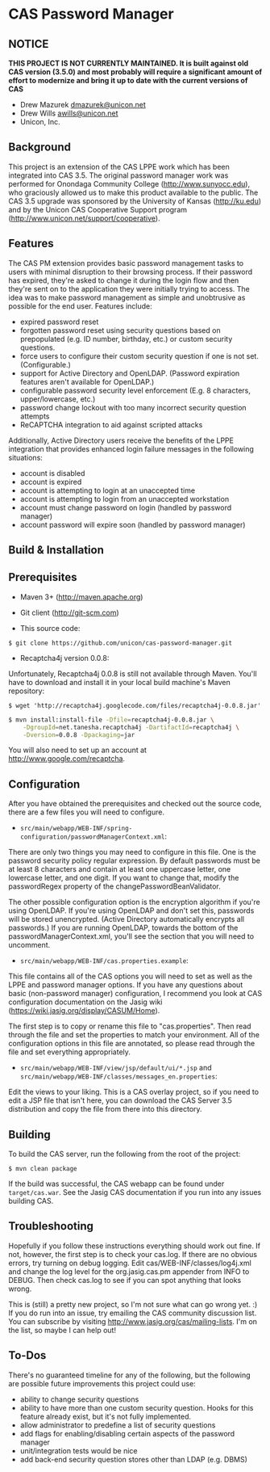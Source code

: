 # CAS Password Manager

## NOTICE
**THIS PROJECT IS NOT CURRENTLY MAINTAINED. It is built against old CAS version (3.5.0) and most probably will require a significant amount of effort to modernize and bring it up to date with the current versions of CAS**

* Drew Mazurek <dmazurek@unicon.net>
* Drew Wills <awills@unicon.net>
* Unicon, Inc.


Background
----------
This project is an extension of the CAS LPPE work which has been integrated
into CAS 3.5. The original password manager work was performed for Onondaga 
Community College (http://www.sunyocc.edu), who graciously allowed us to 
make this product available to the public. The CAS 3.5 upgrade was sponsored
by the University of Kansas (http://ku.edu) and by the Unicon CAS 
Cooperative Support program (http://www.unicon.net/support/cooperative).

Features
--------
The CAS PM extension provides basic password management tasks to users with
minimal disruption to their browsing process. If their password has expired,
they're asked to change it during the login flow and then they're sent
on to the application they were initially trying to access. The idea
was to make password management as simple and unobtrusive as possible for
the end user. Features include:

  * expired password reset
  * forgotten password reset using security questions based on prepopulated 
    (e.g. ID number, birthday, etc.) or custom security questions.
  * force users to configure their custom security question if one is not
    set. (Configurable.)
  * support for Active Directory and OpenLDAP. (Password expiration
    features aren't available for OpenLDAP.)
  * configurable password security level enforcement (E.g. 8 characters, 
    upper/lowercase, etc.)
  * password change lockout with too many incorrect security question attempts
  * ReCAPTCHA integration to aid against scripted attacks
    
Additionally, Active Directory users receive the benefits of the LPPE
integration that provides enhanced login failure messages in the following
situations:

  * account is disabled
  * account is expired
  * account is attempting to login at an unaccepted time
  * account is attempting to login from an unaccepted workstation
  * account must change password on login (handled by password manager)
  * account password will expire soon (handled by password manager)

Build & Installation
--------------------

Prerequisites
-------------

* Maven 3+ (http://maven.apache.org)
* Git client (http://git-scm.com)

* This source code:

`$ git clone https://github.com/unicon/cas-password-manager.git`

* Recaptcha4j version 0.0.8:

Unfortunately, Recaptcha4j 0.0.8 is still not available through Maven.
You'll have to download and install it in your local build machine's
Maven repository:

`$ wget 'http://recaptcha4j.googlecode.com/files/recaptcha4j-0.0.8.jar'`

```bash 
$ mvn install:install-file -Dfile=recaptcha4j-0.0.8.jar \
    -DgroupId=net.tanesha.recaptcha4j -DartifactId=recaptcha4j \
    -Dversion=0.0.8 -Dpackaging=jar
```

You will also need to set up an account at http://www.google.com/recaptcha.

Configuration
-------------

After you have obtained the prerequisites and checked out the source code,
there are a few files you will need to configure.

  * `src/main/webapp/WEB-INF/spring-configuration/passwordManagerContext.xml`:
  
  There are only two things you may need to configure in this file. One
  is the password security policy regular expression. By default passwords
  must be at least 8 characters and contain at least one uppercase letter,
  one lowercase letter, and one digit. If you want to change that, modify
  the passwordRegex property of the changePasswordBeanValidator.
  
  The other possible configuration option is the encryption algorithm if 
  you're using OpenLDAP. If you're using OpenLDAP and don't set this, 
  passwords will be stored unencrypted. (Active Directory automatically
  encrypts all passwords.) If you are running OpenLDAP, towards the bottom
  of the passwordManagerContext.xml, you'll see the section that you will 
  need to uncomment.
    
  * `src/main/webapp/WEB-INF/cas.properties.example`:
  
  This file contains all of the CAS options you will need to set as well
  as the LPPE and password manager options. If you have any questions
  about basic (non-password manager) configuration, I recommend 
  you look at CAS configuration documentation on the Jasig wiki
  (https://wiki.jasig.org/display/CASUM/Home).
    
  The first step is to copy or rename this file to "cas.properties". Then
  read through the file and set the properties to match your environment.
  All of the configuration options in this file are annotated, so please
  read through the file and set everything appropriately.

  * `src/main/webapp/WEB-INF/view/jsp/default/ui/*.jsp` and `src/main/webapp/WEB-INF/classes/messages_en.properties`:
  
  Edit the views to your liking. This is a CAS overlay project, so if you
  need to edit a JSP file that isn't here, you can download the CAS Server
  3.5 distribution and copy the file from there into this directory.

Building
--------

To build the CAS server, run the following from the root of the project:

`$ mvn clean package`

If the build was successful, the CAS webapp can be found under `target/cas.war`.
See the Jasig CAS documentation if you run into any issues building CAS.

Troubleshooting
---------------

Hopefully if you follow these instructions everything should work out fine.
If not, however, the first step is to check your cas.log. If there are no 
obvious errors, try turning on debug logging. Edit 
cas/WEB-INF/classes/log4j.xml and change the log level for the 
org.jasig.cas.pm appender from INFO to DEBUG. Then check cas.log to see 
if you can spot anything that looks wrong.

This is (still) a pretty new project, so I'm not sure what can go wrong 
yet. :) If you do run into an issue, try emailing the CAS community discussion 
list. You can subscribe by visiting http://www.jasig.org/cas/mailing-lists. I'm
on the list, so maybe I can help out!

To-Dos
------

There's no guaranteed timeline for any of the following, but the following
are possible future improvements this project could use:

* ability to change security questions
* ability to have more than one custom security question.  Hooks for this
  feature already exist, but it's not fully implemented.
* allow administrator to predefine a list of security questions
* add flags for enabling/disabling certain aspects of the password manager
* unit/integration tests would be nice
* add back-end security question stores other than LDAP (e.g. DBMS)

